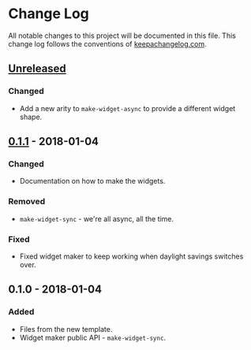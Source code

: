 # Change Log
All notable changes to this project will be documented in this file. This change log follows the conventions of [keepachangelog.com](http://keepachangelog.com/).

## [Unreleased]
### Changed
- Add a new arity to `make-widget-async` to provide a different widget shape.

## [0.1.1] - 2018-01-04
### Changed
- Documentation on how to make the widgets.

### Removed
- `make-widget-sync` - we're all async, all the time.

### Fixed
- Fixed widget maker to keep working when daylight savings switches over.

## 0.1.0 - 2018-01-04
### Added
- Files from the new template.
- Widget maker public API - `make-widget-sync`.

[Unreleased]: https://github.com/your-name/hammer/compare/0.1.1...HEAD
[0.1.1]: https://github.com/your-name/hammer/compare/0.1.0...0.1.1
